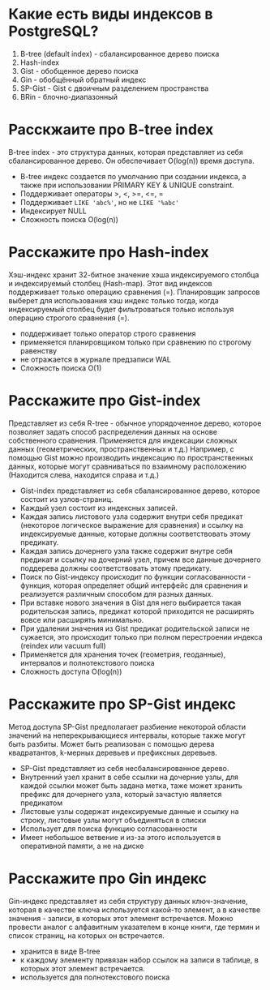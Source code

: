 # Какие есть виды индексов в PostgreSQL?
1. B-tree (default index) - сбалансированное дерево поиска
2. Hash-index
3. Gist - обобщенное дерево поиска
4. Gin - обобщённый обратный индекс
5. SP-Gist - Gist с двоичным разделением пространства
6. BRin - блочно-диапазонный

# Расскжаите про B-tree index
B-tree index - это структура данных, которая представляет из себя сбалансированное дерево. 
Он обеспечивает O(log(n)) время доступа.

- B-tree индекс создается по умолчанию при создании индекса, а также при использовании PRIMARY KEY & UNIQUE constraint.
- Поддерживает операторы >, <, >=, <=, =
- Поддерживает `LIKE 'abc%'`, но не `LIKE '%abc'`
- Индексирует NULL
- Сложность поиска O(log(n))

# Расскажите про Hash-index
Хэш-индекс хранит 32-битное значение хэша индексируемого столбца и индексируемый столбец (Hash-map).
Этот вид индексов поддерживает только операцию сравнения (=).
Планировщик запросов выберет для использования хэш индекс только тогда, когда индексируемый столбец будет фильтроваться только используя операцию строгого сравнения (=).

- поддерживает только оператор строго сравнения
- применяется планировщиком только при сравнению по строгому равенству
- не отражается в журнале предзаписи WAL
- Сложность поиска O(1)

# Расскажите про Gist-index
Представляет из себя R-tree - обычное упорядоченное дерево, которое позволяет задать способ распределения данных на основе собственного сравнения.
Применяется для индексации сложных данных (геометрических, пространственных и т.д.)
Например, с помощью Gist можно производить индексацию по пространственных данных, которые могут сравниваться по взаимному расположению (Находится слева, находится справа и т.д.)

- Gist-index представляет из себя сбалансированное дерево, которое состоит из узлов-страниц.
- Каждый узел состоит из индексных записей.
- Каждая запись листового узла содержит внутри себя предикат (некоторое логическое выражение для сравнения) и ссылку на индексируемые данные, которые должны соответствовать этому предикату.
- Каждая запись дочернего узла также содержит внутре себя предикат и ссылку на дочерний узел, причем все данные дочернего поддерева должны соответствовать этому предикату.
- Поиск по Gist-индексу происходит по функции согласованности - функция, которая определяет общий интерфейс для сравнения и реализуется различным способом для разных данных.
- При вставке нового значения в Gist для него выбирается такая родительская запись, предикат которой приходится не расширять вовсе или расширять минимально.
- При удалении значения из Gist предикат родительской записи не сужается, это происходит только при полном перестроении индекса (reindex или vacuum full)
- Применяется для хранения точек (геометрия, геоданные), интервалов и полнотекстового поиска
- Сложность доступа O(log(n))

# Расскажите про SP-Gist индекс
Метод доступа SP-Gist предполагает разбиение некоторой области значений на неперекрывающиеся интервалы, которые также могут быть разбиты.
Может быть реализован с помощью дерева квадратантов, k-мерных деревьев и префиксных деревьев.

- SP-Gist представляет из себя несбалансированное дерево.
- Внутренний узел хранит в себе ссылки на дочерние узлы, для каждой ссылки может быть задана метка, таже может хранить префикс для дочернего узла, который зачастую является предикатом
- Листовые узлы содержат индексируемые данные и ссылку на строку, листовые узлы могут объединяться в списки
- Использует для поиска функцию согласованности
- Имеет небольшое ветвение и из-за этого используется в оперативной памяти, а не на диске

# Расскажите про Gin индекс
Gin-индекс представляет из себя структуру данных ключ-значение, которая в качестве ключа используется какой-то элемент, а в качестве значения - записи, в которых этот элемент встречается.
Можно провести аналог с алфавитным указателем в конце книги, где термин и список страниц, на которых он встречается.

- хранится в виде B-tree
- к каждому элементу привязан набор ссылок на записи в таблице, в которых этот элемент встречается.
- используется для полнотекстового поиска